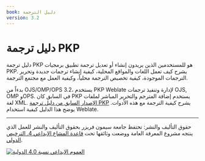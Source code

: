 ```yaml
---
book: دليل الترجمة
version: 3.2
---
```


# دليل ترجمة PKP

دليل ترجمة PKP هو للمستخدمين الذين يريدون إنشاء أو تعديل ترجمة تطبيق برمجيات PKP. يشرح كيف تعمل اللغات والمواقع المحلية، كيفية إنشاء ترجمات جديدة وتحرير الترجمات الموجودة، كيفية تخصيص الترجمة محلياً، وكيفية العمل مع مجتمع الترجمة.

بدءاً من OJS/OMP/OPS 3.2، يستخدم PKP Weblate لإدارة وتنفيذ ترجمات OJS, OMP وOPS. في السابق كان PKP يستخدم إضافة المترجم والتحرير المباشر لملفات لغة XML. [الإصدار السابق من دليل ترجمة PKP](/translating-guide/3.1/en/) يشرح كيفية الترجمة مع هذه الأدوات. يوضح هذا الدليل كيفية استخدام Weblate.

----
حقوق التأليف والنشر: تحتفظ جامعة سيمون فريزر بحقوق التأليف والنشر للعمل الذي ينتجه مشروع المعرفة العامة ووضعت وثائقها تحت [قاعدة المشاع الإبداعي 4. الترخيص الدولي](https://creativecommons.org/licenses/by/4.0/).

[![](https://licensebuttons.net/l/by/4.0/88x31.png "العموم الإبداعي نسبة 4.0 الدولية")](https://creativecommons.org/licenses/by/4.0/)
